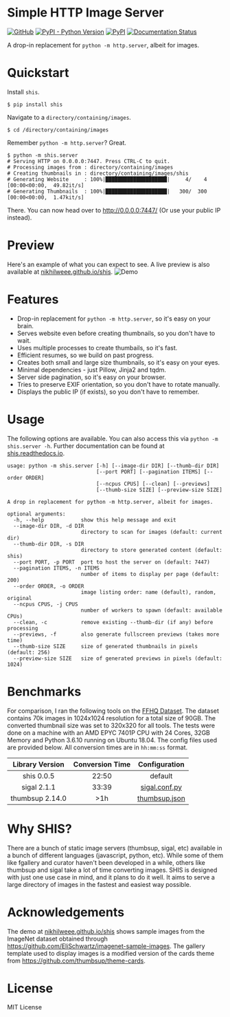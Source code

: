 # Simple HTTP Image Server
[![GitHub](https://img.shields.io/github/license/nikhilweee/shis)](https://github.com/nikhilweee/shis/blob/main/LICENSE.md)
[![PyPI - Python Version](https://img.shields.io/pypi/pyversions/shis)](https://pypi.org/project/shis/)
[![PyPI](https://img.shields.io/pypi/v/shis)](https://pypi.org/project/shis/)
[![Documentation Status](https://readthedocs.org/projects/shis/badge/?version=stable)](https://shis.readthedocs.io)

A drop-in replacement for `python -m http.server`, albeit for images.


# Quickstart
Install `shis`.
```
$ pip install shis
```
Navigate to a `directory/containing/images`.
```
$ cd /directory/containing/images
```
Remember `python -m http.server`? Great.
```
$ python -m shis.server
# Serving HTTP on 0.0.0.0:7447. Press CTRL-C to quit.
# Processing images from : directory/containing/images
# Creating thumbnails in : directory/containing/images/shis
# Generating Website     : 100%|████████████████████|     4/    4 [00:00<00:00,  49.82it/s]
# Generating Thumbnails  : 100%|████████████████████|   300/  300 [00:00<00:00,  1.47kit/s]
```
There. You can now head over to http://0.0.0.0:7447/ (Or use your public IP instead).


# Preview
<!--
    # shutil.copy(in_file, full_file) instead of os.symlink(full_dest, full_file)
    python -m shis.server -d imagenet-sample-images -s demo -n 100 -f -c
    find demo -type f -name "*.html" -exec sed -i "s/\"\//\"\/shis\//g" {} \;
    git subtree push --prefix demo/ origin gh-pages
-->
Here's an example of what you can expect to see. A live preview is also available at
[nikhilweee.github.io/shis](https://nikhilweee.github.io/shis).
![Demo](https://raw.githubusercontent.com/nikhilweee/shis/main/static/demo.png)


# Features
* Drop-in replacement for `python -m http.server`, so it's easy on your brain.
* Serves website even before creating thumbnails, so you don't have to wait.
* Uses multiple processes to create thumbails, so it's fast.
* Efficient resumes, so we build on past progress.
* Creates both small and large size thumbnails, so it's easy on your eyes.
* Minimal dependencies - just Pillow, Jinja2 and tqdm.
* Server side pagination, so it's easy on your browser.
* Tries to preserve EXIF orientation, so you don't have to rotate manually.
* Displays the public IP (if exists), so you don't have to remember.


# Usage
The following options are available. You can also access this via `python -m shis.server -h`. Further documentation can be found at [shis.readthedocs.io](https://shis.readthedocs.io).
```
usage: python -m shis.server [-h] [--image-dir DIR] [--thumb-dir DIR]
                             [--port PORT] [--pagination ITEMS] [--order ORDER]
                             [--ncpus CPUS] [--clean] [--previews]
                             [--thumb-size SIZE] [--preview-size SIZE]

A drop in replacement for python -m http.server, albeit for images.

optional arguments:
  -h, --help            show this help message and exit
  --image-dir DIR, -d DIR
                        directory to scan for images (default: current dir)
  --thumb-dir DIR, -s DIR
                        directory to store generated content (default: shis)
  --port PORT, -p PORT  port to host the server on (default: 7447)
  --pagination ITEMS, -n ITEMS
                        number of items to display per page (default: 200)
  --order ORDER, -o ORDER
                        image listing order: name (default), random, original
  --ncpus CPUS, -j CPUS
                        number of workers to spawn (default: available CPUs)
  --clean, -c           remove existing --thumb-dir (if any) before processing
  --previews, -f        also generate fullscreen previews (takes more time)
  --thumb-size SIZE     size of generated thumbnails in pixels (default: 256)
  --preview-size SIZE   size of generated previews in pixels (default: 1024)
```


# Benchmarks
For comparison, I ran the following tools on the [FFHQ Dataset](https://github.com/NVlabs/ffhq-dataset). The dataset contains 70k images in 1024x1024 resolution for a total size of 90GB. The converted thumbnail size was set to 320x320 for all tools. The tests were done on a machine with an AMD EPYC 7401P CPU with 24 Cores, 32GB Memory and Python 3.6.10 running on Ubuntu 18.04. The config files used are provided below. All conversion times are in `hh:mm:ss` format.

| Library Version | Conversion Time |             Configuration             |
|:---------------:|:---------------:|:-------------------------------------:|
|    shis 0.0.5   |      22:50      |                default                |
|   sigal 2.1.1   |      33:39      | [sigal.conf.py](static/sigal.conf.py) |
| thumbsup 2.14.0 |       >1h       | [thumbsup.json](static/thumbsup.json) |


# Why SHIS?
There are a bunch of static image servers (thumbsup, sigal, etc) available in a bunch of different languages (javascript, python, etc). While some of them like fgallery and curator haven't been developed in a while, others like thumbsup and sigal take a lot of time converting images. SHIS is designed with just one use case in mind, and it plans to do it well. It aims to serve a large directory of images in the fastest and easiest way possible.


# Acknowledgements
The demo at [nikhilweee.github.io/shis](https://nikhilweee.github.io/shis) shows sample images from the ImageNet dataset obtained through https://github.com/EliSchwartz/imagenet-sample-images. The gallery template used to display images is a modified version of the cards theme from https://github.com/thumbsup/theme-cards.


# License
MIT License